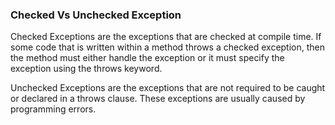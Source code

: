 <h3>Checked Vs Unchecked Exception</h3>

Checked Exceptions are the exceptions that are checked at compile time. If some code that is written within a method throws a checked exception, then the method must either handle the exception or it must specify the exception using the throws keyword.

Unchecked Exceptions are the exceptions that are not required to be caught or declared in a throws clause. These exceptions are usually caused by programming errors.
